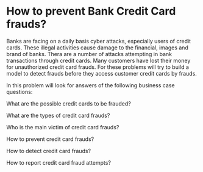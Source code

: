 # How to prevent Bank Credit Card frauds?

Banks are facing on a daily basis cyber attacks, especially users of credit cards. These illegal activities cause damage to the financial, images and brand of banks. Thera are a number of attacks attempting  in bank transactions through credit cards. Many customers have lost their money for unauthorized credit card frauds. For these problems will try to build a model to detect frauds before they access customer credit cards by frauds.  

In this problem will look for answers of the following business case questions: 

What are the possible credit cards to be frauded?

What are the types of credit card frauds?

Who is the main victim of credit card frauds?

How to prevent credit card frauds?

How to detect credit card frauds?

How to report credit card fraud attempts?

